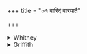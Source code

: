 +++
title = "०१ वारिदं वारयातै"

+++

<details><summary>Whitney</summary>

### Translation
1. This water (*vā́r*) shall ward off (*vāray-*) upon the Varaṇāvatī; an  
on-pouring of ambrosia (*amṛ́ta*) is there; with it I ward off thy  
poison.

### Notes
The significance of the verse lies in its punning upon *vār* and *var;*  
the name *varaṇāvatī* is not found elsewhere, but has sufficient  
analogies elsewhere; it is formed, as the comm. points out, from the  
tree-name *varaṇa* (*Crataeva Roxburghii*). Ppp. has in **b** a  
different pun: *varuṇād ābhṛtam;* and for **d** it reads *tac cakārā  
’rasaṁ viṣam*. The first pāda lacks a syllable, unless we resolve  
*va-ā́r*. ⌊Cf. x. 3. 1 n.⌋
</details>

<details><summary>Griffith</summary>

So may this water guard us on the bank of Varanavati. Therein hath Amrit been infused: with that I ward thy poison off.
</details>
